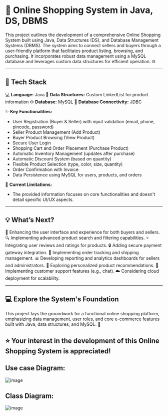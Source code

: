 # 🛒 Online Shopping System in Java, DS, DBMS

This project outlines the development of a comprehensive Online Shopping System built using Java, Data Structures (DS), and Database Management Systems (DBMS). The system aims to connect sellers and buyers through a user-friendly platform that facilitates product listing, browsing, and purchasing. It incorporates robust data management using a MySQL database and leverages custom data structures for efficient operation. 🌐

---

## 🌟 Tech Stack
💻 **Language:** Java
💾 **Data Structures:** Custom LinkedList for product information
⚙️ **Database:** MySQL
🔌 **Database Connectivity:** JDBC

✨ **Key Functionalities:**
* User Registration (Buyer & Seller) with input validation (email, phone, pincode, password)
* Seller Product Management (Add Product)
* Buyer Product Browsing (View Product)
* Secure User Login
* Shopping Cart and Order Placement (Purchase Product)
* Automatic Inventory Management (updates after purchase)
* Automatic Discount System (based on quantity)
* Flexible Product Selection (type, color, size, quantity)
* Order Confirmation with Invoice
* Data Persistence using MySQL for users, products, and orders

🚧 **Current Limitations:**
* The provided information focuses on core functionalities and doesn't detail specific UI/UX aspects.

---

## 💡 What’s Next?
🚀 Enhancing the user interface and experience for both buyers and sellers.
🔍 Implementing advanced product search and filtering capabilities.
⭐ Integrating user reviews and ratings for products.
🔒 Adding secure payment gateway integration.
🚚 Implementing order tracking and shipping management.
📊 Developing reporting and analytics dashboards for sellers and administrators.
🤖 Exploring personalized product recommendations.
💬 Implementing customer support features (e.g., chat).
☁️ Considering cloud deployment for scalability.

---

## 💻 Explore the System's Foundation
This project lays the groundwork for a functional online shopping platform, emphasizing data management, user roles, and core e-commerce features built with Java, data structures, and MySQL. 🎯
## ⭐ Your interest in the development of this Online Shopping System is appreciated!

## Use case Diagram:
![image](https://github.com/user-attachments/assets/46c04f4f-1441-40de-a19d-71dab17558a6)

## Class Diagram:
![image](https://github.com/user-attachments/assets/71e75e9b-cb56-4c53-8d1f-3049a38819b6)
